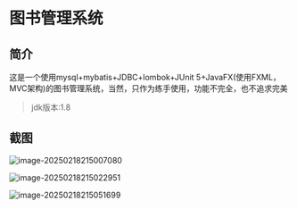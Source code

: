 # 图书管理系统

## 简介

这是一个使用mysql+mybatis+JDBC+lombok+JUnit 5+JavaFX(使用FXML，MVC架构)的图书管理系统，当然，只作为练手使用，功能不完全，也不追求完美

> jdk版本:1.8

## 截图

![image-20250218215007080](https://img.shed4329.cn/MarkdownImg/image-20250218215007080.png)

![image-20250218215022951](https://img.shed4329.cn/MarkdownImg/image-20250218215022951.png)

![image-20250218215051699](https://img.shed4329.cn/MarkdownImg/image-20250218215051699.png)
